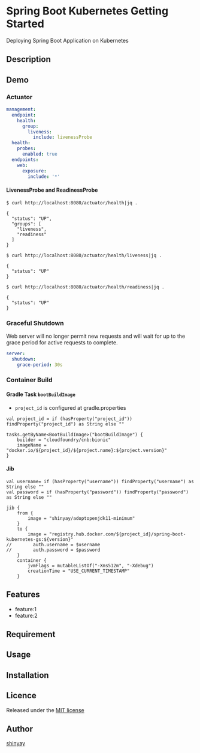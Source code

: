 # Spring Boot Kubernetes Getting Started

Deploying Spring Boot Application on Kubernetes

## Description

## Demo

### Actuator
```yaml
management:
  endpoint:
    health:
      group:
        liveness:
          include: livenessProbe
  health:
    probes:
      enabled: true
  endpoints:
    web:
      exposure:
        include: '*'
```

#### LivenessProbe and ReadinessProbe
```
$ curl http://localhost:8080/actuator/health|jq .

{
  "status": "UP",
  "groups": [
    "liveness",
    "readiness"
  ]
}
```

```
$ curl http://localhost:8080/actuator/health/liveness|jq .

{
  "status": "UP"
}
```

```
$ curl http://localhost:8080/actuator/health/readiness|jq .

{
  "status": "UP"
}
```

### Graceful Shutdown
Web server will no longer permit new requests and will wait for up to the grace period for active requests to complete.
```yaml
server:
  shutdown:
    grace-period: 30s
```

### Container Build
#### Gradle Task `bootBuildImage`

- `project_id` is configured at gradle.properties

```
val project_id = if (hasProperty("project_id")) findProperty("project_id") as String else ""

tasks.getByName<BootBuildImage>("bootBuildImage") {
	builder = "cloudfoundry/cnb:bionic"
	imageName = "docker.io/${project_id}/${project.name}:${project.version}"
}
```

#### Jib

```
val username= if (hasProperty("username")) findProperty("username") as String else ""
val password = if (hasProperty("password")) findProperty("password") as String else ""

jib {
	from {
		image = "shinyay/adoptopenjdk11-minimum"
	}
	to {
		image = "registry.hub.docker.com/${project_id}/spring-boot-kubernetes-gs:${version}"
//        auth.username = $username
//        auth.password = $password
	}
	container {
		jvmFlags = mutableListOf("-Xms512m", "-Xdebug")
		creationTime = "USE_CURRENT_TIMESTAMP"
	}
```

## Features

- feature:1
- feature:2

## Requirement

## Usage

## Installation

## Licence

Released under the [MIT license](https://gist.githubusercontent.com/shinyay/56e54ee4c0e22db8211e05e70a63247e/raw/34c6fdd50d54aa8e23560c296424aeb61599aa71/LICENSE)

## Author

[shinyay](https://github.com/shinyay)
